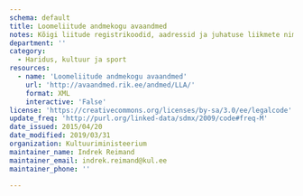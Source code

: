 ```yaml
---
schema: default
title: Loomeliitude andmekogu avaandmed
notes: Kõigi liitude registrikoodid, aadressid ja juhatuse liikmete nimed ning isikukoodid.
department: ''
category:
  - Haridus, kultuur ja sport
resources:
  - name: 'Loomeliitude andmekogu avaandmed'
    url: 'http://avaandmed.rik.ee/andmed/LLA/'
    format: XML
    interactive: 'False'
license: 'https://creativecommons.org/licenses/by-sa/3.0/ee/legalcode'
update_freq: 'http://purl.org/linked-data/sdmx/2009/code#freq-M'
date_issued: 2015/04/20
date_modified: 2019/03/31
organization: Kultuuriministeerium
maintainer_name: Indrek Reimand
maintainer_email: indrek.reimand@kul.ee
maintainer_phone: ''

---
```

